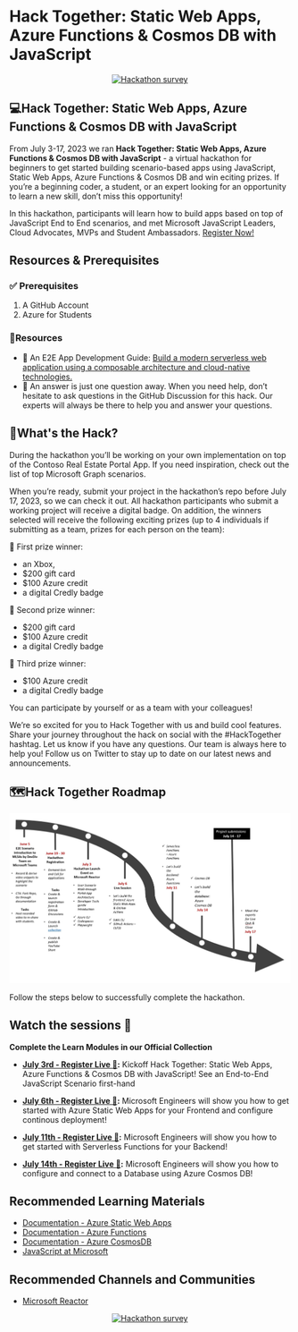 # Hack Together: Static Web Apps, Azure Functions & Cosmos DB with JavaScript


<p align="center">
  <a href="https://aka.ms/hack-together/survey"><img src="https://img.shields.io/badge/hackathon-survey-green?style=for-the-badge" alt="Hackathon survey" border="0" /></a>
</p>

## 💻Hack Together: Static Web Apps, Azure Functions & Cosmos DB with JavaScript

From July 3-17, 2023 we ran **Hack Together: Static Web Apps, Azure Functions & Cosmos DB with JavaScript** - a virtual hackathon for beginners to get started building scenario-based apps using JavaScript, Static Web Apps, Azure Functions & Cosmos DB and win eciting prizes. If you’re a beginning coder, a student, or an expert looking for an opportunity to learn a new skill, don’t miss this opportunity!

In this hackathon, participants will learn how to build apps based on top of JavaScript End to End scenarios, and met Microsoft JavaScript Leaders, Cloud Advocates, MVPs and Student Ambassadors. [Register Now!](https://forms.office.com/r/KJp0JQF6k5)

## Resources & Prerequisites

### ✅ Prerequisites
1. A GitHub Account
1. Azure for Students

### 🛄Resources
- 🏡 An E2E App Development Guide: [Build a modern serverless web application using a composable architecture and cloud-native technologies.](https://happy-tree-0d4a38b10.2.azurestaticapps.net/)
- 💬 An answer is just one question away. When you need help, don’t hesitate to ask questions in the GitHub Discussion for this hack. Our experts will always be there to help you and answer your questions.

## 🦾What's the Hack?
 
During the hackathon you’ll be working on your own implementation on top of the Contoso Real Estate Portal App. If you need inspiration, check out the list of top Microsoft Graph scenarios.

When you’re ready, submit your project in the hackathon’s repo before July 17, 2023, so we can check it out. All hackathon participants who submit a working project will receive a digital badge. On addition, the winners selected will receive the following exciting prizes (up to 4 individuals if submitting as a team, prizes for each person on the team):

🥇 First prize winner:
- an Xbox,
- $200 gift card
- $100 Azure credit
- a digital Credly badge

🥈 Second prize winner:
- $200 gift card
- $100 Azure credit
- a digital Credly badge

🥉 Third prize winner:
- $100 Azure credit
- a digital Credly badge

You can participate by yourself or as a team with your colleagues!

We’re so excited for you to Hack Together with us and build cool features. Share your journey throughout the hack on social with the #HackTogether hashtag. Let us know if you have any questions. Our team is always here to help you! Follow us on Twitter to stay up to date on our latest news and announcements.

[comment]:<> (Continue your journey)
[comment]:<> (## Continue your journey)
[comment]:<> (## Become a Trainer)

## 🗺️Hack Together Roadmap 

![Hack Together Roadmap](./assets/HackTogetherRoadmap.jpg)

Follow the steps below to successfully complete the hackathon.

## Watch the sessions 🎥

**Complete the Learn Modules in our Official Collection**

* **[July 3rd - Register Live 🎥](https://aka.ms/hack-together/session01):** Kickoff Hack Together: Static Web Apps, Azure Functions & Cosmos DB with JavaScript! See an End-to-End JavaScript Scenario first-hand

* **[July 6th  - Register Live 🎥](https://aka.ms/hack-together/session02):** Microsoft Engineers will show you how to get started with Azure Static Web Apps for your Frontend and configure continous deployment!

* **[July 11th  - Register Live 🎥](https://aka.ms/hack-together/session03):** Microsoft Engineers will show you how to get started with Serverless Functions for your Backend!

* **[July 14th  - Register Live 🎥](https://aka.ms/hack-together/session04):** Microsoft Engineers will show you how to configure and connect to a Database using Azure Cosmos DB!

## Recommended Learning Materials

* [Documentation - Azure Static Web Apps](https://learn.microsoft.com/en-us/azure/static-web-apps/)
* [Documentation - Azure Functions](https://learn.microsoft.com/en-us/azure/azure-functions/)
* [Documentation - Azure CosmosDB](https://learn.microsoft.com/en-us/azure/cosmos-db/)
* [JavaScript at Microsoft](https://developer.microsoft.com/en-us/javascript/)

## Recommended Channels and Communities
* [Microsoft Reactor](https://www.youtube.com/channel/UCkm6luGCS3hD25jcEhvRMIA)
<p align="center">
  <a href="https://aka.ms/hack-together/survey"><img src="https://img.shields.io/badge/hackathon-survey-green?style=for-the-badge" alt="Hackathon survey" border="0" /></a>
</p>
